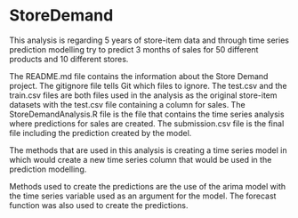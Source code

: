 # StoreDemand
This analysis is regarding 5 years of store-item data and through time series prediction modelling try to predict 3 months of sales for 50 different products and 10 different stores.

The README.md file contains the information about the Store Demand project. The gitignore file tells Git which files to ignore. The test.csv and the train.csv files are both files used in the analysis as the original store-item datasets with the test.csv file containing a column for sales. The StoreDemandAnalysis.R file is the file that contains the time series analysis where predictions for sales are created. The submission.csv file is the final file including the prediction created by the model.

The methods that are used in this analysis is creating a time series model in which would create a new time series column that would be used in the prediction modelling.

Methods used to create the predictions are the use of the arima model with the time series variable used as an argument for the model. The forecast function was also used to create the predictions.
